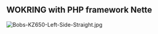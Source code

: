 ## WOKRING with PHP framework Nette

![Bobs-KZ650-Left-Side-Straight.jpg](https://draftin.com:443/images/17722?token=kkCnlc89EvkO7EgvYTbSeHHQfWbiaUACP4PHe52GaKJgB9iCdOmkeYKL6rT3TzlThj_A3O5UJjSwkOAEAUGg4qs)
